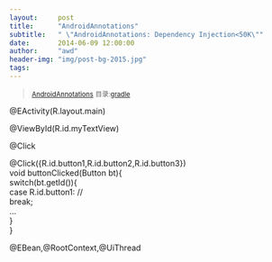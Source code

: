 ```yaml
---
layout:     post
title:      "AndroidAnnotations"
subtitle:   " \"AndroidAnnotations: Dependency Injection<50K\""
date:       2014-06-09 12:00:00
author:     "awd"
header-img: "img/post-bg-2015.jpg"
tags:
---
```

><small>[AndroidAnnotations](https://github.com/excilys/androidannotations)</small>
><small>目录:[gradle](/2014/06/09/gradle)</small>


@EActivity(R.layout.main)  

@ViewById(R.id.myTextView)  

@Click


@Click({R.id.button1,R.id.button2,R.id.button3})  
void buttonClicked(Button bt){  
    switch(bt.getId()){  
    case R.id.button1:  //  
        break;  
        ...  
    }  
} 


@EBean,@RootContext,@UiThread